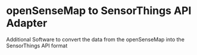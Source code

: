 # openSenseMap to SensorThings API Adapter
Additional Software to convert the data from the openSenseMap into the SensorThings API format

